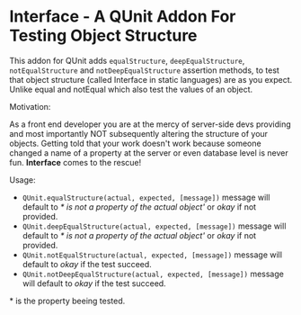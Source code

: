 Interface - A QUnit Addon For Testing Object Structure
================================
This addon for QUnit adds `equalStructure`, `deepEqualStructure`, `notEqualStructure` and `notDeepEqualStructure` assertion methods, to test that
object structure (called Interface in static languages) are as you expect. Unlike equal and notEqual which also test the values of an object.

Motivation:

As a front end developer you are at the mercy of server-side devs providing and most importantly NOT subsequently altering the structure of your objects.
Getting told that your work doesn't work because someone changed a name of a property at the server or even database level is never fun.
**Interface** comes to the rescue!

Usage:

+ `QUnit.equalStructure(actual, expected, [message])` message will default to _* is not a property of the actual object'_ or _okay_ if not provided.
+ `QUnit.deepEqualStructure(actual, expected, [message])` message will default to _* is not a property of the actual object'_ or _okay_ if not provided.
+ `QUnit.notEqualStructure(actual, expected, [message])` message will default to _okay_ if the test succeed.
+ `QUnit.notDeepEqualStructure(actual, expected, [message])` message will default to _okay_ if the test succeed.

\* is the property beeing tested.